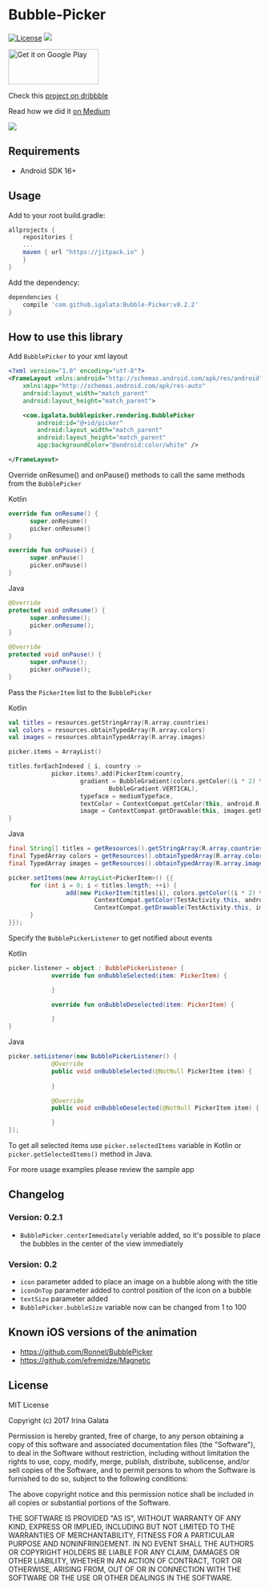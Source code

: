 # Bubble-Picker

[![License](http://img.shields.io/badge/license-MIT-green.svg?style=flat)]()
[![](https://jitpack.io/v/igalata/Bubble-Picker.svg)](https://jitpack.io/#igalata/Bubble-Picker)

<a href='https://play.google.com/store/apps/details?id=com.igalata.bubblepickerdemo&pcampaignid=MKT-Other-global-all-co-prtnr-py-PartBadge-Mar2515-1'><img alt='Get it on Google Play' src='https://play.google.com/intl/en_us/badges/images/generic/en_badge_web_generic.png' height="70" width="180"/></a>

Check this [project on dribbble](https://dribbble.com/shots/3349372-Bubble-Picker-Open-Source-Component)

Read how we did it [on Medium](https://medium.com/@igalata13/how-to-create-a-bubble-selection-animation-on-android-627044da4854#.ajonc010b)

<img src="shot.gif"/>

## Requirements
- Android SDK 16+

## Usage

Add to your root build.gradle:
```Groovy
allprojects {
	repositories {
	...
	maven { url "https://jitpack.io" }
	}
}
```

Add the dependency:
```Groovy
dependencies {
	compile 'com.github.igalata:Bubble-Picker:v0.2.2'
}
```

## How to use this library

Add `BubblePicker` to your xml layout

```xml
<?xml version="1.0" encoding="utf-8"?>
<FrameLayout xmlns:android="http://schemas.android.com/apk/res/android"
    xmlns:app="http://schemas.android.com/apk/res-auto"
    android:layout_width="match_parent"
    android:layout_height="match_parent">

    <com.igalata.bubblepicker.rendering.BubblePicker
        android:id="@+id/picker"
        android:layout_width="match_parent"
        android:layout_height="match_parent"
        app:backgroundColor="@android:color/white" />

</FrameLayout>
```

Override onResume() and onPause() methods to call the same methods from the `BubblePicker`

Kotlin
```kotlin
override fun onResume() {
      super.onResume()
      picker.onResume()
}

override fun onPause() {
      super.onPause()
      picker.onPause()
}
```

Java
```java
@Override
protected void onResume() {
      super.onResume();
      picker.onResume();
}

@Override
protected void onPause() {
      super.onPause();
      picker.onPause();
}
```

Pass the `PickerItem` list to the `BubblePicker`

Kotlin
```kotlin
val titles = resources.getStringArray(R.array.countries)
val colors = resources.obtainTypedArray(R.array.colors)
val images = resources.obtainTypedArray(R.array.images)

picker.items = ArrayList()

titles.forEachIndexed { i, country ->
            picker.items?.add(PickerItem(country,
                    gradient = BubbleGradient(colors.getColor((i * 2) % 8, 0), colors.getColor((i * 2) % 8 + 1, 0),
                            BubbleGradient.VERTICAL),
                    typeface = mediumTypeface,
                    textColor = ContextCompat.getColor(this, android.R.color.white),
                    image = ContextCompat.getDrawable(this, images.getResourceId(i, 0))))
}
```

Java
```java
final String[] titles = getResources().getStringArray(R.array.countries);
final TypedArray colors = getResources().obtainTypedArray(R.array.colors);
final TypedArray images = getResources().obtainTypedArray(R.array.images);

picker.setItems(new ArrayList<PickerItem>() {{
      for (int i = 0; i < titles.length; ++i) {
                add(new PickerItem(titles[i], colors.getColor((i * 2) % 8, 0),
                        ContextCompat.getColor(TestActivity.this, android.R.color.white),
                        ContextCompat.getDrawable(TestActivity.this, images.getResourceId(i, 0))));
      }
}});
```

Specify the `BubblePickerListener` to get notified about events

Kotlin
```kotlin
picker.listener = object : BubblePickerListener {
            override fun onBubbleSelected(item: PickerItem) {

            }

            override fun onBubbleDeselected(item: PickerItem) {

            }
}
```

Java
```java
picker.setListener(new BubblePickerListener() {
            @Override
            public void onBubbleSelected(@NotNull PickerItem item) {
                
            }

            @Override
            public void onBubbleDeselected(@NotNull PickerItem item) {

            }
});
```

To get all selected items use `picker.selectedItems` variable in Kotlin or `picker.getSelectedItems()` method in Java.

For more usage examples please review the sample app

## Changelog

### Version: 0.2.1

* `BubblePicker.centerImmediately` veriable added, so it's possible to place the bubbles 
 in the center of the view immediately

### Version: 0.2

* `icon` parameter added to place an image on a bubble along with the title 
* `iconOnTop` parameter added to control position of the icon on a bubble
* `textSize` parameter added
* `BubblePicker.bubbleSize` variable now can be changed from 1 to 100

## Known iOS versions of the animation

* https://github.com/Ronnel/BubblePicker
* https://github.com/efremidze/Magnetic

## License

MIT License

Copyright (c) 2017 Irina Galata

Permission is hereby granted, free of charge, to any person obtaining a copy
of this software and associated documentation files (the "Software"), to deal
in the Software without restriction, including without limitation the rights
to use, copy, modify, merge, publish, distribute, sublicense, and/or sell
copies of the Software, and to permit persons to whom the Software is
furnished to do so, subject to the following conditions:

The above copyright notice and this permission notice shall be included in all
copies or substantial portions of the Software.

THE SOFTWARE IS PROVIDED "AS IS", WITHOUT WARRANTY OF ANY KIND, EXPRESS OR
IMPLIED, INCLUDING BUT NOT LIMITED TO THE WARRANTIES OF MERCHANTABILITY,
FITNESS FOR A PARTICULAR PURPOSE AND NONINFRINGEMENT. IN NO EVENT SHALL THE
AUTHORS OR COPYRIGHT HOLDERS BE LIABLE FOR ANY CLAIM, DAMAGES OR OTHER
LIABILITY, WHETHER IN AN ACTION OF CONTRACT, TORT OR OTHERWISE, ARISING FROM,
OUT OF OR IN CONNECTION WITH THE SOFTWARE OR THE USE OR OTHER DEALINGS IN THE
SOFTWARE.
